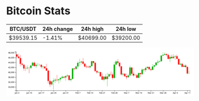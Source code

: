 # Bitcoin Stats

BTC/USDT|24h change|24h high|24h low|
|---|---|---|---|
|$39539.15|-1.41%|$40699.00|$39200.00|

<img src="./chart.svg">
